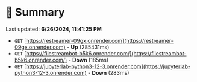 # 📖 Summary
Last updated: **6/26/2024, 11:41:25 PM**

- `GET` [https://restreamer-09gx.onrender.com](https://restreamer-09gx.onrender.com) - **Up** (285431ms)
- `GET` [https://filestreambot-b5k6.onrender.com/](https://filestreambot-b5k6.onrender.com/) - **Down** (185ms)
- `GET` [https://jupyterlab-python3-12-3.onrender.com](https://jupyterlab-python3-12-3.onrender.com) - **Down** (283ms)
